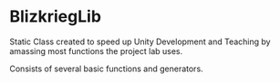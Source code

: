 BlizkriegLib
===

Static Class created to speed up Unity Development and Teaching by amassing most functions the project lab uses.

Consists of several basic functions and generators.
